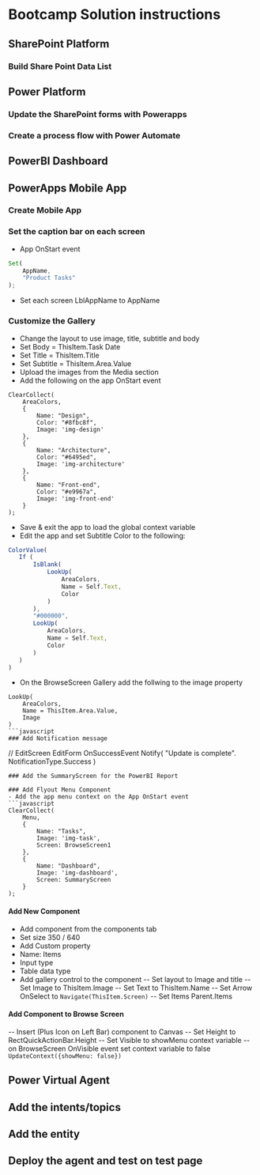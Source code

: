 # Bootcamp Solution instructions

## SharePoint Platform
### Build Share Point Data List

## Power Platform
### Update the SharePoint forms with Powerapps
### Create a process flow with Power Automate

## PowerBI Dashboard
### 

## PowerApps Mobile App

### Create Mobile App

### Set the caption bar on each screen
- App OnStart event
```javascript
Set(
    AppName,
    "Product Tasks"
);
```
- Set each screen LblAppName to AppName

### Customize the Gallery

 - Change the layout to use image, title, subtitle and body
  - Set Body = ThisItem.Task Date
  - Set Title = ThisItem.Title
  - Set Subtitle = ThisItem.Area.Value
  - Upload the images from the Media section
  - Add the following on the app OnStart event
```javacript
ClearCollect(
    AreaColors,
    {
        Name: "Design",
        Color: "#8fbc8f",
        Image: 'img-design'
    },
    {
        Name: "Architecture",
        Color: "#6495ed",
        Image: 'img-architecture'
    },
    {
        Name: "Front-end",
        Color: "#e9967a",
        Image: 'img-front-end'
    }
);
```
 - Save & exit the app to load the global context variable
 - Edit the app and set Subtitle Color to the following:
 ```javascript
 ColorValue(
    If (
        IsBlank(
            LookUp(
                AreaColors,
                Name = Self.Text,
                Color
            )
        ),
        "#000000",
        LookUp(
            AreaColors,
            Name = Self.Text,
            Color
        )
    )
)
 ```
- On the BrowseScreen Gallery add the follwing to the image property
```
LookUp(
    AreaColors,
    Name = ThisItem.Area.Value,
    Image
)
```javascript
### Add Notification message
```
// EditScreen EditForm OnSuccessEvent
Notify(
    "Update is complete".
    NotificationType.Success
)
```
### Add the SummaryScreen for the PowerBI Report

### Add Flyout Menu Component
- Add the app menu context on the App OnStart event
```javascript
ClearCollect(
    Menu,
    {
        Name: "Tasks",
        Image: 'img-task',
        Screen: BrowseScreen1
    },
    {
        Name: "Dashboard",
        Image: 'img-dashboard',
        Screen: SummaryScreen
    }
);
```
#### Add  New Component
- Add component from the components tab
- Set size 350 / 640
- Add Custom property 
 - Name: Items
 - Input type
 - Table data type
- Add gallery control to the component
-- Set layout to Image and title
-- Set Image to ThisItem.Image
-- Set Text to ThisItem.Name
-- Set Arrow OnSelect to 
```Navigate(ThisItem.Screen)```
-- Set Items Parent.Items
####  Add  Component to Browse Screen
-- Insert (Plus Icon on Left Bar) component to Canvas
-- Set Height to RectQuickActionBar.Height
-- Set Visible to showMenu context variable
-- on BrowseScreen OnVisible event set context variable to false 
```UpdateContext({showMenu: false})```

## Power Virtual Agent

## Add the intents/topics

## Add the entity

## Deploy the agent and test on test page

